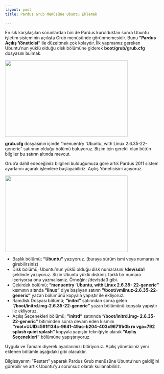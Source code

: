 ```yaml
---
layout: post
title: Pardus Grub Menüsüne Ubuntu Eklemek

---
```


En sık karşılaşılan sorunlardan biri de Pardus kurulduktan sonra Ubuntu işletim sisteminin açılışta Grub menüsünde görünmemesidir.
Bunu <b>”Pardus Açılış Yöneticisi”</b> ile düzeltmek çok kolaydır.
İlk yapmamız gereken Ubuntu’nun yüklü olduğu disk bölümüne
giderek <b>boot/grub/grub.cfg</b> dosyasını bulmak.

<img src="/chrome/yazılar/pardus/1.png"  width="400" height="250" />
<br />

<b>grub.cfg</b> dosyasının içinde ”menuentry ‘Ubuntu, with Linux 2.6.35-22-generic” satırının olduğu bölümü buluyoruz. Bizim için
gerekli olan bütün bilgiler bu satırın altında mevcut.


Grub’a dahil edeceğimiz bilgileri bulduğumuza göre artık Pardus
2011 sistem ayarlarını açarak işlemlere başlayabiliriz.
Açılış Yöneticisini açıyoruz.

<img src="/chrome/yazılar/pardus/2.png"  width="400" height="250" />
<br />
<ul type="disc">
 <li>Başlık bölümü; <b>”Ubuntu”</b> yazıyoruz. (buraya sürüm ismi veya
numarasını girebilirsiniz)</li>
 
<li>Disk bölümü; Ubuntu’nun yüklü olduğu disk numarasını
<b>/dev/sda1</b> şeklinde yazıyoruz. Sizin Ubuntu yüklü diskiniz farklı bir
numara içeriyorsa onu yazmalısınız. Örneğin: /dev/sda3 gibi.</li>

<li>Çekirdek bölümü; <b>”menuentry ‘Ubuntu, with Linux 2.6.35-
22-generic”</b> kısmının altında <b>”linux”</b> diye başlıyan satırın <b>”/boot/vmlinuz-2.6.35-22-generic”</b> yazan bölümünü kopyala
yapıştır ile ekliyoruz.</li>
 
 <li>Ramdisk Dosyası bölümü; <b>”initrd”</b> satırından sonra gelen
<b>”/boot/initrd.img-2.6.35-22-generic”</b> yazan bölümünü kopyala
yapıştır ile ekliyoruz.</li>
 
<li>Açılış Seçenekleri bölümü; <b>”initrd”</b> satırında <b>”/boot/initrd.img-
2.6.35-22-generic”</b> bitiminden sonra devam eden kısmını
<b>‘‘root=UUID=591f134c-9641-49ac-b204-403c9671fb0b
ro
vga=792 splash quiet splash”</b> kopyala yapıştır tekniğiyle alarak
<b>”Açılış Seçenekleri”</b> bölümüne yapıştırıyoruz.
</li>
</ul>  





Uygula ve Tamam diyerek ayarlarımızı bitiriyoruz.
Açılış yöneticiniz yeni eklenen bölümle aşağıdaki gibi olacaktır.

Bilgisayarımı ”Restart” yaparak Pardus Grub menüsüne Ubuntu’nun geldiğini görebilir ve artık Ubuntu’yu sorunsuz olarak kullanabiliriz.
